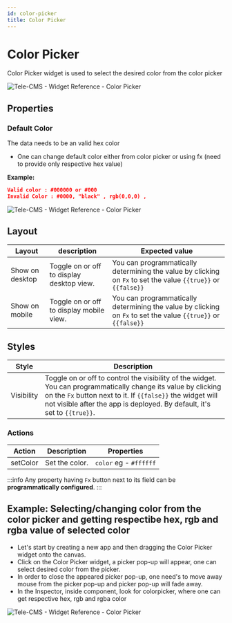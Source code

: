 ```yaml
---
id: color-picker
title: Color Picker
---
```


# Color Picker

Color Picker widget is used to select the desired color from the color picker

<div style={{textAlign: 'center'}}>

![Tele-CMS - Widget Reference - Color Picker](/img/widgets/color-picker/colorpickerpopup.png)

</div>

## Properties

### Default Color

The data needs to be an valid hex color

- One can change default color either from color picker or using fx (need to provide only respective hex value)

**Example:**

```json
Valid color : #000000 or #000
Invalid Color : #0000, "black" , rgb(0,0,0) ,
```

<div style={{textAlign: 'center'}}>

![Tele-CMS - Widget Reference - Color Picker](/img/widgets/color-picker/colorpickerdefaultvalue.png)

</div>

## Layout

| Layout          | description                               | Expected value                                                                                                |
| --------------- | ----------------------------------------- | ------------------------------------------------------------------------------------------------------------- |
| Show on desktop | Toggle on or off to display desktop view. | You can programmatically determining the value by clicking on `Fx` to set the value `{{true}}` or `{{false}}` |
| Show on mobile  | Toggle on or off to display mobile view.  | You can programmatically determining the value by clicking on `Fx` to set the value `{{true}}` or `{{false}}` |

## Styles

| Style      | Description                                                                                                                                                                                                                                              |
| ---------- | -------------------------------------------------------------------------------------------------------------------------------------------------------------------------------------------------------------------------------------------------------- |
| Visibility | Toggle on or off to control the visibility of the widget. You can programmatically change its value by clicking on the `Fx` button next to it. If `{{false}}` the widget will not visible after the app is deployed. By default, it's set to `{{true}}`. |

### Actions

| Action      | Description | Properties |
| ----------- | ----------- | ------------------ |
| setColor | Set the  color. | `color` eg - `#ffffff` |

:::info
Any property having `Fx` button next to its field can be **programmatically configured**.
:::

## Example: Selecting/changing color from the color picker and getting respectibe hex, rgb and rgba value of selected color

- Let's start by creating a new app and then dragging the Color Picker  widget onto the canvas.
- Click on the Color Picker widget, a picker pop-up will appear, one can select desired color from the picker.
- In order to close the appeared picker pop-up, one need's to move away mouse from the picker pop-up and picker pop-up will fade away.
- In the Inspector, inside component, look for colorpicker, where one can get respective hex, rgb and rgba color

<div style={{textAlign: 'center'}}>

![Tele-CMS - Widget Reference - Color Picker](/img/widgets/color-picker/colorpickerinspector.png)

</div>
